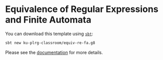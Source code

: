 # Equivalence of Regular Expressions and Finite Automata

You can download this template using [`sbt`](https://www.scala-sbt.org/):
```bash
sbt new ku-plrg-classroom/equiv-re-fa.g8
```

Please see the [documentation](https://github.com/ku-plrg-classroom/docs/tree/main/cose215/equiv-re-fa) for more details.
